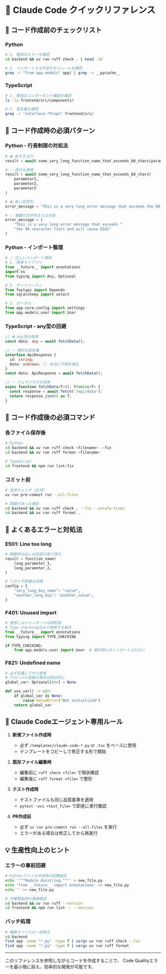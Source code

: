 # 🤖 Claude Code クイックリファレンス

## 🚀 コード作成前のチェックリスト

### Python
```bash
# 1. 既存のエラーを確認
cd backend && uv run ruff check . | head -20

# 2. インポートする予定のモジュールを確認
grep -r "from app.models" app/ | grep -v __pycache__
```

### TypeScript
```bash
# 1. 既存のコンポーネント構造を確認
ls -la frontend/src/components/

# 2. 型定義を確認
grep -r "interface.*Props" frontend/src/
```

## 📝 コード作成時の必須パターン

### Python - 行長制限の対処法
```python
# ❌ 長すぎる行
result = await some_very_long_function_name_that_exceeds_88_chars(parameter1, parameter2, parameter3)

# ✅ 改行を使用
result = await some_very_long_function_name_that_exceeds_88_chars(
    parameter1,
    parameter2,
    parameter3
)

# ❌ 長い文字列
error_message = "This is a very long error message that exceeds the 88 character limit and will cause E501"

# ✅ 複数行文字列または分割
error_message = (
    "This is a very long error message that exceeds "
    "the 88 character limit and will cause E501"
)
```

### Python - インポート整理
```python
# ✅ 正しいインポート順序
# 1. 標準ライブラリ
from __future__ import annotations
import os
from typing import Any, Optional

# 2. サードパーティ
from fastapi import Depends
from sqlalchemy import select

# 3. ローカル
from app.core.config import settings
from app.models.user import User
```

### TypeScript - any型の回避
```typescript
// ❌ any型の使用
const data: any = await fetchData();

// ✅ 適切な型定義
interface ApiResponse {
  id: string;
  data: unknown; // 本当に不明な場合
}
const data: ApiResponse = await fetchData();

// ✅ ジェネリクスの活用
async function fetchData<T>(): Promise<T> {
  const response = await fetch('/api/data');
  return response.json() as T;
}
```

## 🔧 コード作成後の必須コマンド

### 各ファイル保存後
```bash
# Python
cd backend && uv run ruff check <filename> --fix
cd backend && uv run ruff format <filename>

# TypeScript
cd frontend && npm run lint:fix
```

### コミット前
```bash
# 全体チェック（必須）
uv run pre-commit run --all-files

# 問題があった場合
cd backend && uv run ruff check . --fix --unsafe-fixes
cd backend && uv run ruff format .
```

## 🎯 よくあるエラーと対処法

### E501: Line too long
```python
# 関数呼び出しは括弧の後で改行
result = function_name(
    long_parameter_1,
    long_parameter_2,
)

# リストや辞書も同様
config = {
    "very_long_key_name": "value",
    "another_long_key": "another_value",
}
```

### F401: Unused import
```python
# 使用しないインポートは即削除
# Type checkingのみで使用する場合
from __future__ import annotations
from typing import TYPE_CHECKING

if TYPE_CHECKING:
    from app.models.user import User  # 実行時にはインポートされない
```

### F821: Undefined name
```python
# 必ず定義してから使用
# グローバル変数の場合は明示的に
global_var: Optional[str] = None

def use_var() -> str:
    if global_var is None:
        raise ValueError("Not initialized")
    return global_var
```

## 🚨 Claude Codeエージェント専用ルール

1. **新規ファイル作成時**
   - 必ず `/templates/claude-code-*.py` or `.tsx` をベースに使用
   - テンプレートをコピーして修正する形で開始

2. **既存ファイル編集時**
   - 編集前に `ruff check <file>` で現状確認
   - 編集後に `ruff format <file>` で整形

3. **テスト作成時**
   - テストファイルも同じ品質基準を適用
   - `pytest -xvs <test_file>` で即座に実行確認

4. **PR作成前**
   - 必ず `uv run pre-commit run --all-files` を実行
   - エラーがある場合は修正してから再実行

## 💡 生産性向上のヒント

### エラーの事前回避
```bash
# Pythonファイル作成時の初期設定
echo '"""Module docstring."""' > new_file.py
echo 'from __future__ import annotations' >> new_file.py
echo '' >> new_file.py

# 作業開始時の環境確認
cd backend && uv run ruff --version
cd frontend && npm run lint -- --version
```

### バッチ処理
```bash
# 複数ファイルの一括修正
cd backend
find app -name "*.py" -type f | xargs uv run ruff check --fix
find app -name "*.py" -type f | xargs uv run ruff format
```

---

このリファレンスを参照しながらコードを作成することで、
Code Qualityエラーを最小限に抑え、効率的な開発が可能です。